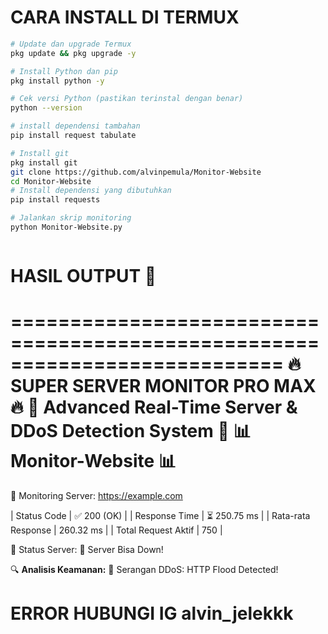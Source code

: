 # CARA INSTALL DI TERMUX
````bash
# Update dan upgrade Termux
pkg update && pkg upgrade -y 

# Install Python dan pip
pkg install python -y

# Cek versi Python (pastikan terinstal dengan benar)
python --version

# install dependensi tambahan
pip install request tabulate

# Install git
pkg install git
git clone https://github.com/alvinpemula/Monitor-Website
cd Monitor-Website
# Install dependensi yang dibutuhkan
pip install requests

# Jalankan skrip monitoring
python Monitor-Website.py



````
# HASIL OUTPUT 🙏
===========================================================================
🔥        SUPER SERVER MONITOR PRO MAX        🔥
🚀  Advanced Real-Time Server & DDoS Detection System  🚀
                      📊 Monitor-Website 📊
===========================================================================

📡 Monitoring Server: https://example.com


| Status Code         | ✅ 200 (OK)                   |
| Response Time       | ⏳ 250.75 ms                  |
| Rata-rata Response  | 260.32 ms                     |
| Total Request Aktif | 750                            |

📡 Status Server: 🔴 Server Bisa Down!

🔍 **Analisis Keamanan:** 🚨 Serangan DDoS: HTTP Flood Detected!


# ERROR HUBUNGI IG alvin_jelekkk
